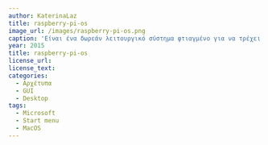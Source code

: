 ```yaml
---
author: KaterinaLaz
title: raspberry-pi-os
image_url: /images/raspberry-pi-os.png
caption: 'Είναι ένα δωρεάν λειτουργικό σύστημα φτιαγμένο για να τρέχει στα Rasberry Pi. Πρόκειται για ένα παραθυρικό λειτουργικό σύστημα το οποίο έχει επιρροές από τα Windows και τα macOS. '
year: 2015
title: raspberry-pi-os
license_url:
license_text: 
categories:
  - Αρχέτυπα
  - GUI
  - Desktop
tags:
  - Microsoft
  - Start menu
  - MacOS
---
```

